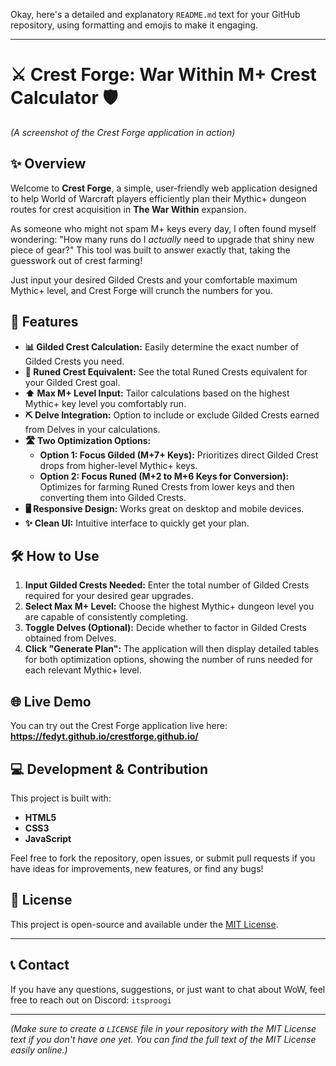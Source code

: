 Okay, here's a detailed and explanatory `README.md` text for your GitHub repository, using formatting and emojis to make it engaging.

-----

# ⚔️ Crest Forge: War Within M+ Crest Calculator 🛡️

*(A screenshot of the Crest Forge application in action)*

## ✨ Overview

Welcome to **Crest Forge**, a simple, user-friendly web application designed to help World of Warcraft players efficiently plan their Mythic+ dungeon routes for crest acquisition in **The War Within** expansion.

As someone who might not spam M+ keys every day, I often found myself wondering: "How many runs do I *actually* need to upgrade that shiny new piece of gear?" This tool was built to answer exactly that, taking the guesswork out of crest farming\!

Just input your desired Gilded Crests and your comfortable maximum Mythic+ level, and Crest Forge will crunch the numbers for you.

## 🚀 Features

  * **📊 Gilded Crest Calculation:** Easily determine the exact number of Gilded Crests you need.
  * **🔢 Runed Crest Equivalent:** See the total Runed Crests equivalent for your Gilded Crest goal.
  * **⬆️ Max M+ Level Input:** Tailor calculations based on the highest Mythic+ key level you comfortably run.
  * **⛏️ Delve Integration:** Option to include or exclude Gilded Crests earned from Delves in your calculations.
  * **🛣️ Two Optimization Options:**
      * **Option 1: Focus Gilded (M+7+ Keys):** Prioritizes direct Gilded Crest drops from higher-level Mythic+ keys.
      * **Option 2: Focus Runed (M+2 to M+6 Keys for Conversion):** Optimizes for farming Runed Crests from lower keys and then converting them into Gilded Crests.
  * **🖥️ Responsive Design:** Works great on desktop and mobile devices.
  * **✨ Clean UI:** Intuitive interface to quickly get your plan.

## 🛠️ How to Use

1.  **Input Gilded Crests Needed:** Enter the total number of Gilded Crests required for your desired gear upgrades.
2.  **Select Max M+ Level:** Choose the highest Mythic+ dungeon level you are capable of consistently completing.
3.  **Toggle Delves (Optional):** Decide whether to factor in Gilded Crests obtained from Delves.
4.  **Click "Generate Plan":** The application will then display detailed tables for both optimization options, showing the number of runs needed for each relevant Mythic+ level.

## 🌐 Live Demo

You can try out the Crest Forge application live here:
**https://fedyt.github.io/crestforge.github.io/**

## 💻 Development & Contribution

This project is built with:

  * **HTML5**
  * **CSS3**
  * **JavaScript**

Feel free to fork the repository, open issues, or submit pull requests if you have ideas for improvements, new features, or find any bugs\!

## 📜 License

This project is open-source and available under the [MIT License](https://www.google.com/search?q=LICENSE).

-----

## 📞 Contact

If you have any questions, suggestions, or just want to chat about WoW, feel free to reach out on Discord: `itsproogi`

-----

*(Make sure to create a `LICENSE` file in your repository with the MIT License text if you don't have one yet. You can find the full text of the MIT License easily online.)*
